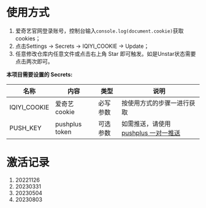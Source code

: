 
# 使用方式
1. 爱奇艺官网登录账号，控制台输入`console.log(document.cookie)`获取cookies；
2. 点击Settings -> Secrets -> IQIYI_COOKIE -> Update；
3. 任意修改仓库内任意文件或点击右上角 Star 即可触发。如是Unstar状态需要点击两次即可。

**本项目需要设置的 Secrets:**

| 名称     | 内容          | 类型   | 说明  |
| -------- | ------------- | ------ | ----- |
| IQIYI_COOKIE | 爱奇艺 cookie  | 必写参数 | 按使用方式的步骤一进行获取 |
| PUSH_KEY     | pushplus token | 可选参数 | 如需推送，请使用[pushplus 一对一推送](https://www.pushplus.plus/push1.html) |

# 激活记录
1. 20221126
2. 20230331
3. 20230504
4. 20230803
